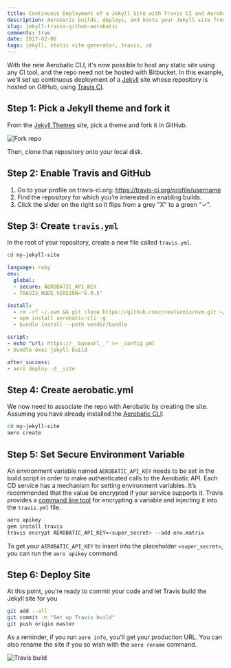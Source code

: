```yaml
---
title: Continuous Deployment of a Jekyll Site with Travis CI and Aerobatic
description: Aerobatic builds, deploys, and hosts your Jekyll site from Github, using Travis CI.
slug: jekyll-travis-github-aerobatic
comments: true
date: 2017-02-06
tags: jekyll, static site generator, travis, cd
---
```


With the new Aerobatic CLI, it's now possible to host any static site using any CI tool, and the repo need not be hosted with Bitbucket. In this example, we'll set up continuous deployment of a [Jekyll](https://jekyllrb.com/) site whose repository is hosted on GitHub, using [Travis CI](https://travis-ci.org/).


## Step 1: Pick a Jekyll theme and fork it

From the [Jekyll Themes](http://jekyllthemes.org/) site, pick a theme and fork it in GitHub.

<img class="screenshot" src="/img/github-fork.png" alt="Fork repo">

Then, clone that repository onto your local disk.

## Step 2: Enable Travis and GitHub

1. Go to your profile on travis-ci.org: https://travis-ci.org/profile/username
2. Find the repository for which you’re interested in enabling builds.
3. Click the slider on the right so it flips from a grey "X" to a green "✓".

## Step 3: Create `travis.yml`

In the root of your repository, create a new file called `travis.yml`.

```bash
cd my-jekyll-site
```

```yaml
language: ruby
env:
  global:
  - secure: AEROBATIC_API_KEY
  - TRAVIS_NODE_VERSION="6.9.5"

install:
  - rm -rf ~/.nvm && git clone https://github.com/creationix/nvm.git ~/.nvm && (cd ~/.nvm && git checkout `git describe --abbrev=0 --tags`) && source ~/.nvm/nvm.sh && nvm install $TRAVIS_NODE_VERSION
  - npm install aerobatic-cli -g
  - bundle install --path vendor/bundle

script:
- echo "url: https://__baseurl__" >> _config.yml
- bundle exec jekyll build

after_success:
- aero deploy -d _site

```

## Step 4: Create aerobatic.yml

We now need to associate the repo with Aerobatic by creating the site. Assuming you have already installed the [Aerobatic CLI](https://www.aerobatic.com/docs/getting-started/):

```bash
cd my-jekyll-site
aero create
```

## Step 5: Set Secure Environment Variable

An environment variable named `AEROBATIC_API_KEY` needs to be set in the build script in order to make authenticated calls to the Aerobatic API. Each CD service has a mechanism for setting environment variables. It’s recommended that the value be encrypted if your service supports it. Travis provides a [command line tool](https://docs.travis-ci.com/user/environment-variables/#Defining-encrypted-variables-in-.travis.yml) for encrypting a variable and injecting it into the `travis.yml` file.

```bash
aero apikey
gem install travis
travis encrypt AEROBATIC_API_KEY=<super_secret> --add env.matrix
```

To get your `AEROBATIC_API_KEY` to insert into the placeholder `<super_secret>`, you can run the `aero apikey` command.

## Step 6: Deploy Site

At this point, you're ready to commit your code and let Travis build the Jekyll site for you

```bash
git add --all
git commit -m "Set up Travis build"
git push origin master
```

As a reminder, if you run `aero info`, you'll get your production URL. You can also rename the site if you so wish with the `aero rename` command.


<img class="screenshot" src="/img/travis-build.png" alt="Travis build">








